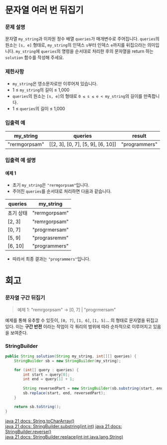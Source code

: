 # 문자열 여러 번 뒤집기

### 문제 설명
문자열 `my_string`과 이차원 정수 배열 `queries`가 매개변수로 주어집니다. `queries`의 원소는 `[s, e]` 형태로, `my_string`의 인덱스 `s`부터 인덱스 `e`까지를 뒤집으라는 의미입니다. `my_string`에 `queries`의 명령을 순서대로 처리한 후의 문자열을 return 하는 `solution` 함수를 작성해 주세요.

### 제한사항
- `my_string`은 영소문자로만 이루어져 있습니다.
- 1 ≤ `my_string`의 길이 ≤ 1,000
- `queries`의 원소는 `[s, e]`의 형태로 `0 ≤ s ≤ e < my_string`의 길이를 만족합니다.
- 1 ≤ `queries`의 길이 ≤ 1,000

### 입출력 예

| my_string     | queries                           | result        |
|---------------|-----------------------------------|---------------|
| "rermgorpsam" | [[2, 3], [0, 7], [5, 9], [6, 10]] | "programmers" |

### 입출력 예 설명

#### 예제 1
- 초기 `my_string`은 `"rermgorpsam"`입니다.
- 주어진 `queries`를 순서대로 처리하면 다음과 같습니다.

| queries | my_string     |
|---------|---------------|
| 초기 상태   | "rermgorpsam" |
| [2, 3]  | "remrgorpsam" |
| [0, 7]  | "progrmersam" |
| [5, 9]  | "prograsremm" |
| [6, 10] | "programmers" |

- 따라서 최종 결과는 `"programmers"`입니다.
# 회고
### 문자열 구간 뒤집기
> 예제 1: "remrgorpsam" -> [0, 7] | "progrmersam"

예제를 통해 유추할 수 있듯이, `[0, 7]`, `[1, 6]`, `[1, 5]`... 의 형태로 문자열을 뒤집고 있다. 이는 **구간 반전** 이라는 작업이 각 쿼리의 범위에 따라 순차적으로 이루어지고 있음을 보여준다.
### StringBuilder
```java
public String solution(String my_string, int[][] queries) {
    StringBuilder sb = new StringBuilder(my_string);

    for (int[] query : queries) {
        int start = query[0];
        int end = query[1] + 1;
        
        String reversedPart = new StringBuilder(sb.substring(start, end)).reverse().toString();
        sb.replace(start, end, reversedPart);
    }

    return sb.toString();
}
```
[java 21 docs: String.toCharArray()](https://docs.oracle.com/en/java/javase/21/docs/api/java.base/java/lang/String.html#toCharArray())  
[java 21 docs: StringBuilder.substring(int,int)](https://docs.oracle.com/en/java/javase/21/docs/api/java.base/java/lang/StringBuilder.html#substring(int,int))  
[java 21 docs: StringBuilder.reverse()](https://docs.oracle.com/en/java/javase/21/docs/api/java.base/java/lang/StringBuilder.html#reverse())  
[java 21 docs: StringBuilder.replace(int,int,java.lang.String)](https://docs.oracle.com/en/java/javase/21/docs/api/java.base/java/lang/StringBuilder.html#replace(int,int,java.lang.String))